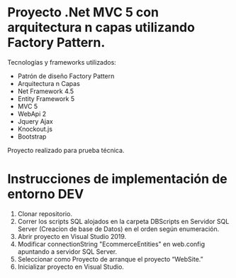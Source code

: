 # Proyecto .Net MVC 5 con arquitectura n capas utilizando Factory Pattern.

Tecnologías y frameworks utilizados:
- Patrón de diseño Factory Pattern
- Arquitectura n Capas
- Net Framework 4.5
- Entity Framework 5
- MVC 5
- WebApi 2
- Jquery Ajax
- Knockout.js
- Bootstrap


Proyecto realizado para prueba técnica.



# Instrucciones de implementación de entorno DEV
1. Clonar repositorio.
2. Correr los scripts SQL alojados en la carpeta DBScripts en Servidor SQL Server (Creacion de base de Datos) en el orden según enumeración.
3. Abrir proyecto en Visual Studio 2019.
4. Modificar connectionString "EcommerceEntities" en web.config apuntando a servidor SQL Server.
5. Seleccionar como Proyecto de arranque el proyecto “WebSite.”
6. Inicializar proyecto en Visual Studio.
